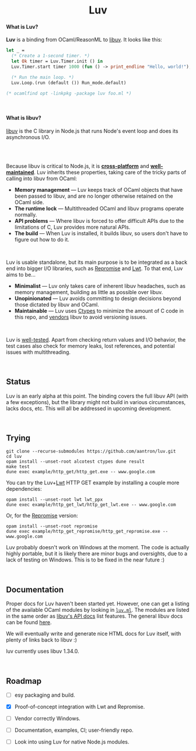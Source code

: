 <h1 align="center">Luv</h1>

#### What is Luv?

**Luv** is a binding from OCaml/ReasonML to [libuv][libuv]. It looks like this:

```ocaml
let _ =
  (* Create a 1-second timer. *)
  let Ok timer = Luv.Timer.init () in
  Luv.Timer.start timer 1000 (fun () -> print_endline "Hello, world!");

  (* Run the main loop. *)
  Luv.Loop.(run (default ()) Run_mode.default)

(* ocamlfind opt -linkpkg -package luv foo.ml *)
```

<br/>

#### What is libuv?

[libuv][libuv] is the C library in Node.js that runs Node's event loop and does
its asynchronous I/O.

<br/><br/>

Because libuv is critical to Node.js, it is [**cross-platform**][platforms] and
[**well-maintained**][maintainers]. Luv inherits these properties, taking care
of the tricky parts of calling into libuv from OCaml:

- **Memory management** &mdash; Luv keeps track of OCaml objects that have been
  passed to libuv, and are no longer otherwise retained on the OCaml side.
- **The runtime lock** &mdash; Multithreaded OCaml and libuv programs operate
  normally.
- **API problems** &mdash; Where libuv is forced to offer difficult APIs due to
  the limitations of C, Luv provides more natural APIs.
- **The build** &mdash; When Luv is installed, it builds libuv, so users don't
  have to figure out how to do it.

<br/>

Luv is usable standalone, but its main purpose is to be integrated as a back end
into bigger I/O libraries, such as [Repromise][repromise] and [Lwt][lwt]. To
that end, Luv aims to be...

- **Minimalist** &mdash; Luv only takes care of inherent libuv headaches, such
  as memory management, building as little as possible over libuv.
- **Unopinionated** &mdash; Luv avoids committing to design decisions beyond
  those dictated by libuv and OCaml.
- **Maintainable** &mdash; Luv uses [Ctypes][ctypes] to minimize the amount of C
  code in this repo, and [vendors][vendor] libuv to avoid versioning issues.

<br/>

Luv is [well-tested][tests]. Apart from checking return values and I/O behavior,
the test cases also check for memory leaks, lost references, and potential
issues with multithreading.



<br/>

## Status

Luv is an early alpha at this point. The binding covers the full libuv API
(with a few exceptions), but the library might not build in various
circumstances, lacks docs, etc. This will all be addressed in upcoming
development.



<br/>

## Trying

```
git clone --recurse-submodules https://github.com/aantron/luv.git
cd luv
opam install --unset-root alcotest ctypes dune result
make test
dune exec example/http_get/http_get.exe -- www.google.com
```

You can try the Luv+[Lwt][lwt] HTTP GET example by installing a couple more
dependencies:

```
opam install --unset-root lwt lwt_ppx
dune exec example/http_get_lwt/http_get_lwt.exe -- www.google.com
```

Or, for the [Repromise][repromise] version:

```
opam install --unset-root repromise
dune exec example/http_get_repromise/http_get_repromise.exe -- www.google.com
```

Luv probably doesn't work on Windows at the moment. The code is actually highly
portable, but it is likely there are minor bugs and oversights, due to a lack of
testing on Windows. This is to be fixed in the near future :)



<br/>

## Documentation

Proper docs for Luv haven't been started yet. However, one can get a listing of
the available OCaml modules by looking in [`luv.ml`][luv.ml]. The modules are
listed in the same order as [libuv's API docs][libuv-api] list features. The
general libuv docs can be found [here][libuv-docs].

We will eventually write and generate nice HTML docs for Luv itself, with plenty
of links back to libuv :)

luv currently uses libuv 1.34.0.



<br/>

## Roadmap

- [ ] esy packaging and build.
- [x] Proof-of-concept integration with Lwt and Repromise.
- [ ] Vendor correctly Windows.
- [ ] Documentation, examples, CI; user-friendly repo.
- [ ] Look into using Luv for native Node.js modules.



[libuv]: https://libuv.org/
[platforms]: https://github.com/libuv/libuv/blob/master/SUPPORTED_PLATFORMS.md#readme
[maintainers]: https://github.com/libuv/libuv/blob/master/MAINTAINERS.md#readme
[ctypes]: https://github.com/ocamllabs/ocaml-ctypes#readme
[vendor]: https://github.com/aantron/luv/tree/master/src/vendor
[tests]: https://github.com/aantron/luv/tree/master/test
[luv.ml]: https://github.com/aantron/luv/blob/master/src/luv.ml
[libuv-api]: http://docs.libuv.org/en/v1.x/api.html
[libuv-docs]: http://docs.libuv.org/en/v1.x/
[lwt]: https://github.com/ocsigen/lwt#readme
[repromise]: https://github.com/aantron/repromise#readme
